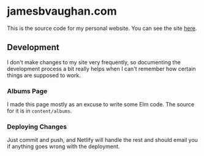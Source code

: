 # jamesbvaughan.com

This is the source code for my personal website.
You can see the site [here](https://jamesbvaughan.com).

## Development

I don't make changes to my site very frequently,
so documenting the development process a bit really helps when I can't
remember how certain things are supposed to work.

### Albums Page

I made this page mostly as an excuse to write some Elm code.
The source for it is in `content/albums`.

### Deploying Changes

Just commit and push, and Netlify will handle the rest and should email you if
anything goes wrong with the deployment.
